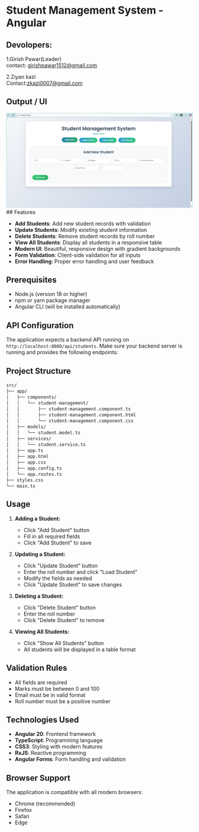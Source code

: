 # Student Management System - Angular

## Devolopers:  

   1.Girish Pawar(Leader)                                                                                                                    
      contact: girishpawar1512@gmail.com

   2.Ziyan kazi                                                                                                                                      
      Contact:zkazi0007@gmail.com

## Output / UI 
 <img src ="https://github.com/GirishPawar15/Student_Management_System_Angular/blob/main/Screenshot%202025-08-17%20130452.png" alt="Logo" width="1000"/>
## Features

- **Add Students**: Add new student records with validation
- **Update Students**: Modify existing student information
- **Delete Students**: Remove student records by roll number
- **View All Students**: Display all students in a responsive table
- **Modern UI**: Beautiful, responsive design with gradient backgrounds
- **Form Validation**: Client-side validation for all inputs
- **Error Handling**: Proper error handling and user feedback

## Prerequisites

- Node.js (version 18 or higher)
- npm or yarn package manager
- Angular CLI (will be installed automatically)



## API Configuration

The application expects a backend API running on `http://localhost:8080/api/students`. Make sure your backend server is running and provides the following endpoints:

## Project Structure

```
src/
├── app/
│   ├── components/
│   │   └── student-management/
│   │       ├── student-management.component.ts
│   │       ├── student-management.component.html
│   │       └── student-management.component.css
│   ├── models/
│   │   └── student.model.ts
│   ├── services/
│   │   └── student.service.ts
│   ├── app.ts
│   ├── app.html
│   ├── app.css
│   ├── app.config.ts
│   └── app.routes.ts
├── styles.css
└── main.ts
```


## Usage

1. **Adding a Student:**
   - Click "Add Student" button
   - Fill in all required fields
   - Click "Add Student" to save

2. **Updating a Student:**
   - Click "Update Student" button
   - Enter the roll number and click "Load Student"
   - Modify the fields as needed
   - Click "Update Student" to save changes

3. **Deleting a Student:**
   - Click "Delete Student" button
   - Enter the roll number
   - Click "Delete Student" to remove

4. **Viewing All Students:**
   - Click "Show All Students" button
   - All students will be displayed in a table format

## Validation Rules

- All fields are required
- Marks must be between 0 and 100
- Email must be in valid format
- Roll number must be a positive number

## Technologies Used

- **Angular 20**: Frontend framework
- **TypeScript**: Programming language
- **CSS3**: Styling with modern features
- **RxJS**: Reactive programming
- **Angular Forms**: Form handling and validation

## Browser Support

The application is compatible with all modern browsers:
- Chrome (recommended)
- Firefox
- Safari
- Edge



